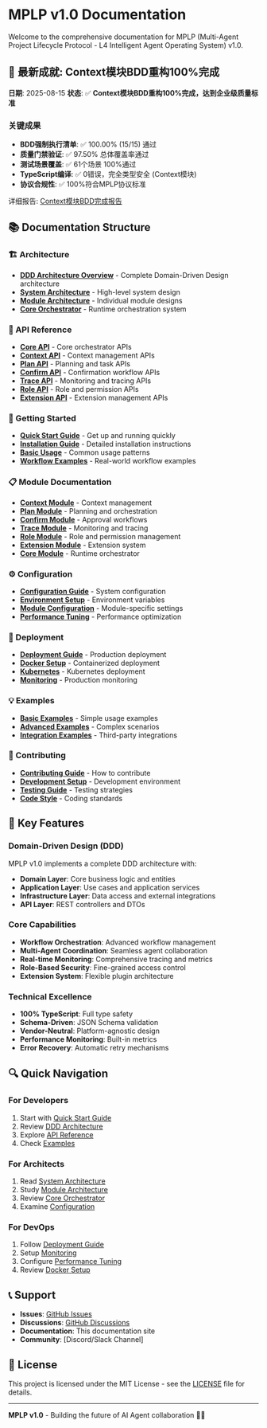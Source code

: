 # MPLP v1.0 Documentation

Welcome to the comprehensive documentation for MPLP (Multi-Agent Project Lifecycle Protocol - L4 Intelligent Agent Operating System) v1.0.

## 🎉 **最新成就: Context模块BDD重构100%完成**

**日期**: 2025-08-15
**状态**: ✅ **Context模块BDD重构100%完成，达到企业级质量标准**

### 关键成果
- **BDD强制执行清单**: ✅ 100.00% (15/15) 通过
- **质量门禁验证**: ✅ 97.50% 总体覆盖率通过
- **测试场景覆盖**: ✅ 61个场景 100%通过
- **TypeScript编译**: ✅ 0错误，完全类型安全 (Context模块)
- **协议合规性**: ✅ 100%符合MPLP协议标准

详细报告: [Context模块BDD完成报告](Context-Module-BDD-Completion-Report.md)

## 📚 Documentation Structure

### 🏗️ Architecture
- [**DDD Architecture Overview**](./architecture/ddd-overview.md) - Complete Domain-Driven Design architecture
- [**System Architecture**](./architecture/system-architecture.md) - High-level system design
- [**Module Architecture**](./architecture/module-architecture.md) - Individual module designs
- [**Core Orchestrator**](./architecture/core-orchestrator.md) - Runtime orchestration system

### 📖 API Reference
- [**Core API**](./api/core-api.md) - Core orchestrator APIs
- [**Context API**](./api/context-api.md) - Context management APIs
- [**Plan API**](./api/plan-api.md) - Planning and task APIs
- [**Confirm API**](./api/confirm-api.md) - Confirmation workflow APIs
- [**Trace API**](./api/trace-api.md) - Monitoring and tracing APIs
- [**Role API**](./api/role-api.md) - Role and permission APIs
- [**Extension API**](./api/extension-api.md) - Extension management APIs

### 🚀 Getting Started
- [**Quick Start Guide**](./guides/quick-start.md) - Get up and running quickly
- [**Installation Guide**](./guides/installation.md) - Detailed installation instructions
- [**Basic Usage**](./guides/basic-usage.md) - Common usage patterns
- [**Workflow Examples**](./guides/workflow-examples.md) - Real-world workflow examples

### 📋 Module Documentation
- [**Context Module**](./modules/context/README.md) - Context management
- [**Plan Module**](./modules/plan/README.md) - Planning and orchestration
- [**Confirm Module**](./modules/confirm/README.md) - Approval workflows
- [**Trace Module**](./modules/trace/README.md) - Monitoring and tracing
- [**Role Module**](./modules/role/README.md) - Role and permission management
- [**Extension Module**](./modules/extension/README.md) - Extension system
- [**Core Module**](./modules/core/README.md) - Runtime orchestrator

### ⚙️ Configuration
- [**Configuration Guide**](./configuration/configuration.md) - System configuration
- [**Environment Setup**](./configuration/environment.md) - Environment variables
- [**Module Configuration**](./configuration/modules.md) - Module-specific settings
- [**Performance Tuning**](./configuration/performance.md) - Performance optimization

### 🚀 Deployment
- [**Deployment Guide**](./deployment/deployment.md) - Production deployment
- [**Docker Setup**](./deployment/docker.md) - Containerized deployment
- [**Kubernetes**](./deployment/kubernetes.md) - Kubernetes deployment
- [**Monitoring**](./deployment/monitoring.md) - Production monitoring

### 💡 Examples
- [**Basic Examples**](./examples/basic/README.md) - Simple usage examples
- [**Advanced Examples**](./examples/advanced/README.md) - Complex scenarios
- [**Integration Examples**](./examples/integration/README.md) - Third-party integrations

### 🤝 Contributing
- [**Contributing Guide**](../CONTRIBUTING.md) - How to contribute
- [**Development Setup**](./guides/development-setup.md) - Development environment
- [**Testing Guide**](./guides/testing.md) - Testing strategies
- [**Code Style**](./guides/code-style.md) - Coding standards

## 🎯 Key Features

### Domain-Driven Design (DDD)
MPLP v1.0 implements a complete DDD architecture with:
- **Domain Layer**: Core business logic and entities
- **Application Layer**: Use cases and application services
- **Infrastructure Layer**: Data access and external integrations
- **API Layer**: REST controllers and DTOs

### Core Capabilities
- **Workflow Orchestration**: Advanced workflow management
- **Multi-Agent Coordination**: Seamless agent collaboration
- **Real-time Monitoring**: Comprehensive tracing and metrics
- **Role-Based Security**: Fine-grained access control
- **Extension System**: Flexible plugin architecture

### Technical Excellence
- **100% TypeScript**: Full type safety
- **Schema-Driven**: JSON Schema validation
- **Vendor-Neutral**: Platform-agnostic design
- **Performance Monitoring**: Built-in metrics
- **Error Recovery**: Automatic retry mechanisms

## 🔍 Quick Navigation

### For Developers
1. Start with [Quick Start Guide](./guides/quick-start.md)
2. Review [DDD Architecture](./architecture/ddd-overview.md)
3. Explore [API Reference](./api/)
4. Check [Examples](./examples/)

### For Architects
1. Read [System Architecture](./architecture/system-architecture.md)
2. Study [Module Architecture](./architecture/module-architecture.md)
3. Review [Core Orchestrator](./architecture/core-orchestrator.md)
4. Examine [Configuration](./configuration/)

### For DevOps
1. Follow [Deployment Guide](./deployment/deployment.md)
2. Setup [Monitoring](./deployment/monitoring.md)
3. Configure [Performance Tuning](./configuration/performance.md)
4. Review [Docker Setup](./deployment/docker.md)

## 📞 Support

- **Issues**: [GitHub Issues](https://github.com/your-org/mplp/issues)
- **Discussions**: [GitHub Discussions](https://github.com/your-org/mplp/discussions)
- **Documentation**: This documentation site
- **Community**: [Discord/Slack Channel]

## 📄 License

This project is licensed under the MIT License - see the [LICENSE](../LICENSE) file for details.

---

**MPLP v1.0** - Building the future of AI Agent collaboration 🤖✨
